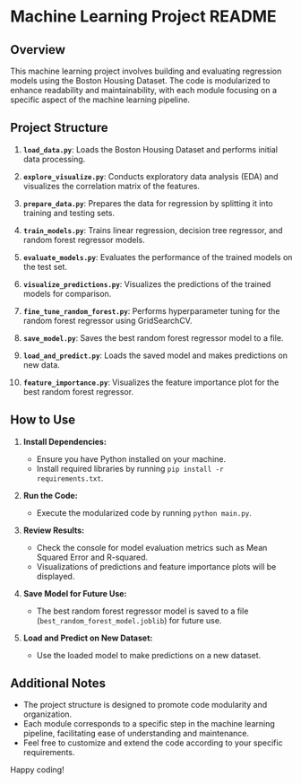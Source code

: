# Machine Learning Project README

## Overview

This machine learning project involves building and evaluating regression models using the Boston Housing Dataset. The code is modularized to enhance readability and maintainability, with each module focusing on a specific aspect of the machine learning pipeline.

## Project Structure

1. **`load_data.py`**: Loads the Boston Housing Dataset and performs initial data processing.

2. **`explore_visualize.py`**: Conducts exploratory data analysis (EDA) and visualizes the correlation matrix of the features.

3. **`prepare_data.py`**: Prepares the data for regression by splitting it into training and testing sets.

4. **`train_models.py`**: Trains linear regression, decision tree regressor, and random forest regressor models.

5. **`evaluate_models.py`**: Evaluates the performance of the trained models on the test set.

6. **`visualize_predictions.py`**: Visualizes the predictions of the trained models for comparison.

7. **`fine_tune_random_forest.py`**: Performs hyperparameter tuning for the random forest regressor using GridSearchCV.

8. **`save_model.py`**: Saves the best random forest regressor model to a file.

9. **`load_and_predict.py`**: Loads the saved model and makes predictions on new data.

10. **`feature_importance.py`**: Visualizes the feature importance plot for the best random forest regressor.

## How to Use

1. **Install Dependencies:**
   - Ensure you have Python installed on your machine.
   - Install required libraries by running `pip install -r requirements.txt`.

2. **Run the Code:**
   - Execute the modularized code by running `python main.py`.

3. **Review Results:**
   - Check the console for model evaluation metrics such as Mean Squared Error and R-squared.
   - Visualizations of predictions and feature importance plots will be displayed.

4. **Save Model for Future Use:**
   - The best random forest regressor model is saved to a file (`best_random_forest_model.joblib`) for future use.

5. **Load and Predict on New Dataset:**
   - Use the loaded model to make predictions on a new dataset.

## Additional Notes

- The project structure is designed to promote code modularity and organization.
- Each module corresponds to a specific step in the machine learning pipeline, facilitating ease of understanding and maintenance.
- Feel free to customize and extend the code according to your specific requirements.

Happy coding!
